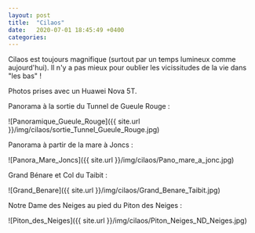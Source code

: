 ```yaml
---
layout: post
title:  "Cilaos"
date:   2020-07-01 18:45:49 +0400
categories: 
---
```



Cilaos est toujours magnifique (surtout par un temps lumineux comme aujourd'hui). Il n'y a pas mieux pour oublier les vicissitudes de la vie dans "les bas"  !

Photos prises avec un Huawei Nova 5T.

Panorama à la sortie du Tunnel de Gueule Rouge :

![Panoramique_Gueule_Rouge]({{ site.url }}/img/cilaos/sortie_Tunnel_Gueule_Rouge.jpg)

Panorama à partir de la mare à Joncs :

![Panora_Mare_Joncs]({{ site.url }}/img/cilaos/Pano_mare_a_jonc.jpg)

Grand Bénare et Col du Taibit :

![Grand_Benare]({{ site.url }}/img/cilaos/Grand_Benare_Taibit.jpg)

Notre Dame des Neiges au pied du Piton des Neiges :

![Piton_des_Neiges]({{ site.url }}/img/cilaos/Piton_Neiges_ND_Neiges.jpg)
